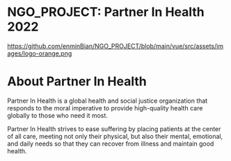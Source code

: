 # NGO_PROJECT: Partner In Health 2022

https://github.com/enminBian/NGO_PROJECT/blob/main/vue/src/assets/images/logo-orange.png

# About Partner In Health

Partner In Health is a global health and social justice organization that responds to the moral imperative to provide high-quality health care globally to those who need it most.

Partner In Health strives to ease suffering by placing patients at the center of all care, meeting not only their physical, but also their mental, emotional, and daily needs so that they can recover from illness and maintain good health.
